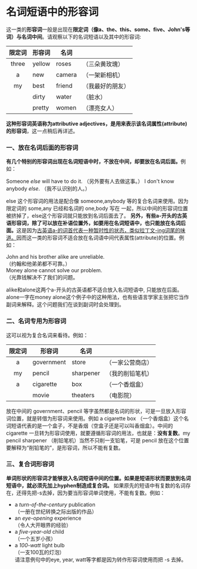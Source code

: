 # 名词短语中的形容词

这一类的**形容词**一般是出现在<b>限定词（像a、the、this、some、five、John's等词）与名词中间</b>。请观察以下的名词短语以及其中的形容词:    

| 限定词  |形容词   |名词   |   |
|:-:|---|---|---|
|three   |yellow   |roses   |（三朵黄玫瑰）   |
|a   |new   | camera  | （一架新相机）  |
|my   | best  | friend  | （我最好的朋友）  |
|   | dirty  | water  | （脏水）  |
|   |  pretty | women  |（漂亮女人）   |  

<b>这种形容词英语称为attributive adjectives，是**用来表示该名词属性**(attribute)的形容词</b>，这一点稍后再详述。  


### 一、放在名词后面的形容词

<b>**有几个特别的形容词**出现在名词短语中时，**不放在中间，却要放在名词后面**。</b>例如：  
>  
Someone <em>else</em> will have to do it. （另外要有人去做这事。） 
I don't know anybody <em>else</em>. （我不认识别的人。）  

else 这个形容词的用法是配合像 someone,anybody 等的复合名词来使用。因为限定词的 some,any 已经和名词的 one,body 写在 一起，所以中间的形容词位置被挤掉了，else这个形容词就只能放到名词后面去了。
<b>另外，有些a-开头的古英语形容词，除了可以放在补语位置外，如要用在名词短语中，也只能放在名词后面。</b>这是因为<u>古英语a-的词首代表一种暂时性的状态，类似拉丁文-ing词尾的味道。</u>因而这一类的形容词不适合放在名词语中间代表属性(attribute)的位置。例如：  
>  
John and his brother alike are unreliable.    
（约翰和他弟弟都不可靠。）   
Money alone cannot solve our problem.  
（光靠钱解决不了我们的问题。  

alike和alone这两个a-开头的古英语都不适合放入名词短语中, 只能放在后面。alone一字在money alone这个例子中的这种用法，也有些语言学家主张把它当作副词来解释。这个问题我们在谈到副词时会处理到。  

### 二、名词专用为形容词

  
这可以视为复合名词来看待。例如：  

| 限定词  |形容词   |名词   |   |
|:-:|---|---|---|
|a   |government   |store   |（一家公营商店）   |
|my   |pencil   | sharpener  | （我的削铅笔机）  |
|a   | cigarette  | box  | （一个香烟盒）  |
|   | movie  | theaters  | （电影院）  |
 
放在中间的 government、pencil 等字虽然都是名词的形状，可是一旦放入形容词位置，就是转借为形容词来使用。例如 a cigarette box （一个香烟盒）这个名词短语代表的是一个盒子，不是香烟（空盒子还是可以叫香烟盒）。中间的 cigarette 一旦转为形容词使用，就要遵循形容词的用法，也就是：<b>没有复数</b>。my pencil sharpener （削铅笔机）当然不只削一支铅笔，可是 pencil 放在这个位置要解释为“削铅笔的”，是形容词，所以不能有复数。


### 三、复合词形容词


<b>单词形状的形容词才能够放入名词短语中间的位置。如果是短语形状而要放到名词短语中，就必须先加上hyphen制造成复合词。</b> 如果原先的短语中有复数的名词存在，还得先把-s去掉，因为要当形容词单词使用，不能有复数。例如：  
>  
- a <em>turn-of-the-century</em> publication  
（一册在世纪转换之际出版的作品）  
- an <em>eye-opening</em> experience  
（令人大开眼界的经验）  
- a <em>five-year-old</em> child  
（一个五岁小孩）  
- a <em>100-watt</em> light bulb  
（一支100瓦的灯泡）  
请注意例句中的eye, year, watt等字都是因为转作形容词使用而把 -s 去掉。